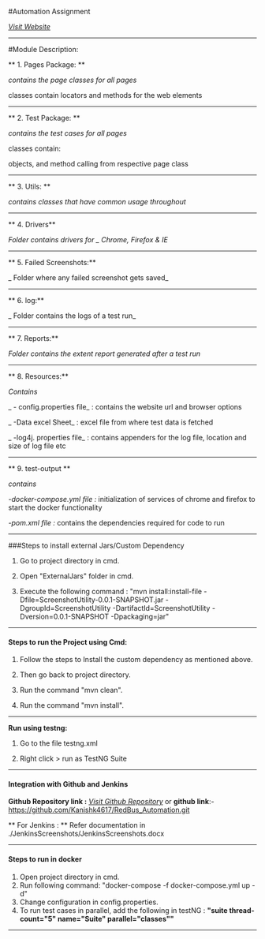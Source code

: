 #Automation Assignment

*[Visit Website](https://www.redbus.in/)*

---
#Module Description:

** 1.  Pages Package: ** 

_contains the page classes for all pages_

 classes contain locators and methods for the web elements

---

** 2. Test Package: **

 _contains the test cases for all pages_
 
 classes contain:  
 
 objects, and method calling from respective page class
 
 
---

** 3. Utils: ** 

_contains classes that have common usage throughout_

---

** 4. Drivers**

 _Folder contains drivers for _
 Chrome, Firefox & IE_

---

** 5. Failed Screenshots:** 

_ Folder where any failed screenshot gets saved_

---

** 6. log:** 

_ Folder contains the logs of a test run_

---

** 7. Reports:**

 _Folder contains the extent report generated after a test run_

---

** 8. Resources:** 

_Contains_


_ - config.properties file_ : contains the website url and browser options

_ -Data excel Sheet_ : excel file from where test data is fetched

_ -log4j. properties file_ : contains appenders for the log file, location and size of log file etc

---


** 9. test-output **

_contains_

_-docker-compose.yml file :_  initialization of services of chrome and firefox to start the docker functionality

_-pom.xml file :_ contains the dependencies required for code to run



---

###Steps to install external Jars/Custom Dependency
1. Go to project directory in cmd.

2. Open "ExternalJars" folder in cmd.

3. Execute the following command : 
 "mvn install:install-file -Dfile=ScreenshotUtility-0.0.1-SNAPSHOT.jar -DgroupId=ScreenshotUtility -DartifactId=ScreenshotUtility -Dversion=0.0.1-SNAPSHOT -Dpackaging=jar"
 
---
#### Steps to run the Project using Cmd:

1. Follow the steps to Install the custom dependency as mentioned above.

2. Then go back to project directory.

3. Run the command "mvn clean".

4. Run the command "mvn install".

---



**Run using testng:**

1. Go to the file testng.xml

2. Right click > run as TestNG Suite
---

#### Integration with Github and Jenkins
**Github Repository link :** *[Visit Github Repository](https://github.com/Kanishk4617/RedBus_Automation.git)*
or **github link**:- https://github.com/Kanishk4617/RedBus_Automation.git

** For Jenkins : ** Refer documentation in ./JenkinsScreenshots/JenkinsScreenshots.docx

---

#### Steps to run in docker
1. Open project directory in cmd.
2. Run following command: "docker-compose -f docker-compose.yml up -d"
3. Change configuration in config.properties.
4. To run test cases in parallel, add the following in testNG : **"suite thread-count="5" name="Suite" parallel="classes""**

---

